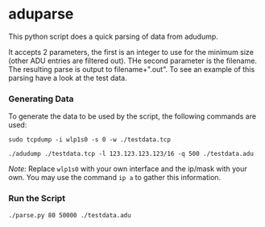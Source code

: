 # aduparse

This python script does a quick parsing of data from adudump.

It accepts 2 parameters, the first is an integer to use for the minimum size (other ADU entries are filtered out). THe second parameter is the filename. The resulting parse is output to filename+".out". To see an example of this parsing have a look at the test data.

### Generating Data
To generate the data to be used by the script, the following commands are used:

```
sudo tcpdump -i wlp1s0 -s 0 -w ./testdata.tcp
```
```
./adudump ./testdata.tcp -l 123.123.123.123/16 -q 500 ./testdata.adu
```
_Note:_ Replace `wlp1s0` with your own interface and the ip/mask with your own. You may use the command `ip a` to gather this information.

### Run the Script
```
./parse.py 80 50000 ./testdata.adu
```
